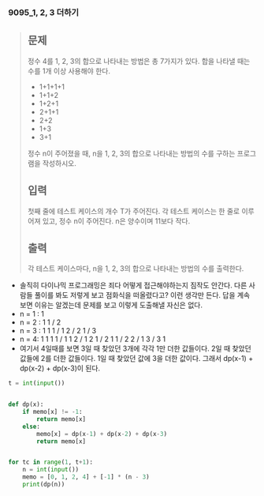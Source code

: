 ### 9095_1, 2, 3 더하기

> ## 문제
>
> 정수 4를 1, 2, 3의 합으로 나타내는 방법은 총 7가지가 있다. 합을 나타낼 때는 수를 1개 이상 사용해야 한다.
>
> - 1+1+1+1
> - 1+1+2
> - 1+2+1
> - 2+1+1
> - 2+2
> - 1+3
> - 3+1
>
> 정수 n이 주어졌을 때, n을 1, 2, 3의 합으로 나타내는 방법의 수를 구하는 프로그램을 작성하시오.
>
> ## 입력
>
> 첫째 줄에 테스트 케이스의 개수 T가 주어진다. 각 테스트 케이스는 한 줄로 이루어져 있고, 정수 n이 주어진다. n은 양수이며 11보다 작다.
>
> ## 출력
>
> 각 테스트 케이스마다, n을 1, 2, 3의 합으로 나타내는 방법의 수를 출력한다.



- 솔직히 다이나믹 프로그래밍은 죄다 어떻게 접근해야하는지 짐작도 안간다. 다른 사람들 풀이를 봐도 저렇게 보고 점화식을 떠올렸다고? 이런 생각만 든다. 답을 계속 보면 이유는 알겠는데 문제를 보고 이렇게 도출해낼 자신은 없다.
- n = 1 : 1
- n = 2 : 1 1 / 2
- n = 3 : 1 1 1 / 1 2 / 2 1 / 3
- n = 4: 1 1 1 1 / 1 1 2 / 1 2 1 / 2 1 1 / 2 2 / 1 3 / 3 1
- 여기서 4일때를 보면 3일 때 찾았던 3개에 각각 1만 더한 값들이다. 2일 때 찾았던 값들에 2를 더한 값들이다. 1일 때 찾았던 값에 3을 더한 값이다. 그래서 dp(x-1) + dp(x-2) + dp(x-3)이 된다. 

```python
t = int(input())


def dp(x):
    if memo[x] != -1:
        return memo[x]
    else:
        memo[x] = dp(x-1) + dp(x-2) + dp(x-3)
        return memo[x]


for tc in range(1, t+1):
    n = int(input())
    memo = [0, 1, 2, 4] + [-1] * (n - 3)
    print(dp(n))

```

